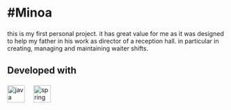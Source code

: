 <h1 align="left">#Minoa</h1>

###

<p align="left">this is my first personal project. it has great value for me as it was designed to help my father in his work as director of a reception hall. in particular in creating, managing and maintaining waiter shifts.</p>

###

<h2 align="left">Developed with</h2>

###

<div align="left">
  <img src="https://cdn.jsdelivr.net/gh/devicons/devicon/icons/java/java-original.svg" height="40" alt="java logo"  />
  <img width="12" />
  <img src="https://cdn.jsdelivr.net/gh/devicons/devicon/icons/spring/spring-original.svg" height="40" alt="spring logo"  />
</div>

###